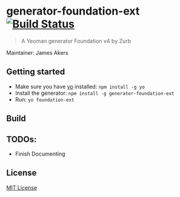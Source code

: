 # generator-foundation-ext [![Build Status](https://secure.travis-ci.org/jamesakers/generator-foundation-ext.png?branch=master)](https://travis-ci.org/jamesakers/generator-foundation-ext)

> A Yeoman generator Foundation v4 by Zurb

Maintainer: James Akers

## Getting started
- Make sure you have [yo](https://github.com/yeoman/yo) installed:
    `npm install -g yo`
- Install the generator: `npm install -g generator-foundation-ext`
- Run: `yo foundation-ext`

## Build

## TODOs:
* Finish Documenting

## License
[MIT License](http://en.wikipedia.org/wiki/MIT_License)
